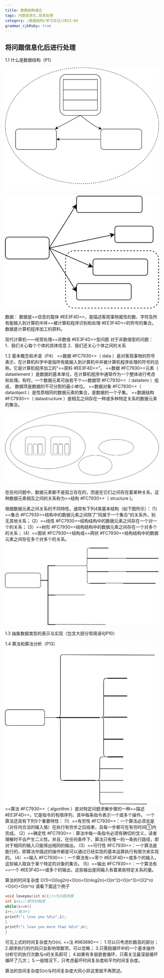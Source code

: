 ```yaml
---
title: 数据结构绪论 
tags: 问题信息化,信息处理
category: /数据结构/学习日记/2023-04
grammar_cjkRuby: true
---
```




将问题信息化后进行处理
----------
1.1 什么是数据结构（P1）

![](./attachments/1682088639795.drawio.svg)

![章节总览](./attachments/1682089584403.drawio.svg)

数据：
数据是==信息的载体 #EE3F4D==，是描述客观事物属性的数、字符及所有能输入到计算机中并==被计算机程序识别和处理 #EE3F4D==的符号的集合。数据是计算机程序加工的原料。

现代计算机——经常处理==非数值 #EE3F4D==型问题
对于非数值型的问题：
1．我们关心每个个体的具体信息
2．我们还关心个体之间的关系

1.2 基本概念和术语（P4）
==数据 #FC7930==（ data ）是对客观事物的符号表示，在计算机科学中是指所有能输入到计算机中并被计算机程序处理的符号的总称。它是计算机程序加工的"==原料 #EE3F4D=="。
==数据 #FC7930==元素（ dataelement ）是数据的基本单位，在计算机程序中通常作为一个整体进行考虑和处理。有时，一个数据元素可由若干个==数据项 #FC7930==（ dataitem ）组成， 数据项是数据的不可分割的最小单位。
==数据对象 #FC7930==（ dataobject ）是性质相同的数据元素的集合，是数据的一个子集。
==数据结构 #FC7930==（ datastructure ）是相互之间存在一种或多种特定关系的数据元素的集合。

![绘图](./attachments/1683201011507.drawio.svg)

在任何问题中，数据元素都不是孤立存在的，而是在它们之间存在着某种关系，这种数据元素相互之间的关系称为==结构 #FC7930==（ structure )。

根据数据元素之间关系的不同特性，通常有下列4类基本结构（如下图所示）：
(1）==集合 #FC7930==结构中的数据元素之间除了"同属于一个集合"的关系外，别无其他关系；
(2）==线性 #FC7930==结构结构中的数据元素之间存在一个对一个的关系；
(3）==树形 #FC7930==结构结构中的数据元素之间存在一个对多个的关系；
(4）==图状 #FC7930==结构或==网状 #FC7930==结构结构中的数据元素之间存在多个对多个的关系。
![绘图](./attachments/1683201447606.drawio.svg)



1.3 抽象数据类型的表示与实现（包含大部分常用语句P10）

1.4 算法和算法分析（P13）
![绘图](./attachments/1683204933019.drawio.svg)
==算法 #FC7930==（ algorithm ）是对特定问题求解步骤的一种==描述 #EE3F4D==，它是指令的有限序列，其中每条指令表示一个或多个操作。
一个算法还具有下列5个重要特性：
(1）==有穷性 #FC7930==：一个算法必须总是（对任何合法的输入值）在执行有穷步之后结束，且每一步都可在有穷时间①内完成。
(2）==确定性 #FC7930==：算法中每一条指令必须有确切的含义，读者理解时不会产生二义性。并且，在任何条件下，算法只有惟一的一条执行路径，即对于相同的输入只能得出相同的输出。
(3）==可行性 #FC7930==：一个算法是能行的，即算法中描述的操作都是可以通过已经实现的基本运算执行有限次来实现的。
(4）==输入 #FC7930==：一个算法有==零个 #EE3F4D==或多个的输入，这些输入取自于某个特定的对象的集合。
(5）==输出 #FC7930==：一个算法有==一个 #EE3F4D==或多个的输出，这些输出是同输入有着某些特定关系的量。

算法的时间复杂度
O(1)<O(log2n)<O(n)<O(nlog2n)<O(n^2)<O(n^3)<O(2^n)<O(n!)<O(n^n)
请看下面这个例子
```c++
void loveyou(int n){//n为问题规模
int i=1;//爱你的程度
while(i<=n){
i++;//每次+1
printf("i love you %d\n",i);
}
printf("i love you more than %d\n",n);
}
```
可见上式的时间复杂度为O(n).
==注 #983680==：
1.可以只考虑阶数高的部分；
2.顺序执行的代码只会影响常数项，可以忽略；
3.只需挑循环中的一个基本操作分析它的执行次数与n的关系即可；
4.如果有多层嵌套循环，只需关注最深层循环循环了几次；
5.一般情况下，只考虑最坏时间复杂度和平均时间复杂度。

算法的空间复杂度S(n)与时间复杂度大同小异这里就不再赘述。
